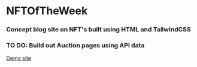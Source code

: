 # NFTOfTheWeek

### Concept blog site on NFT's built using HTML and TailwindCSS
### TO DO: Build out Auction pages using API data
[Demo site](https://nftoftheweek.netlify.app)
